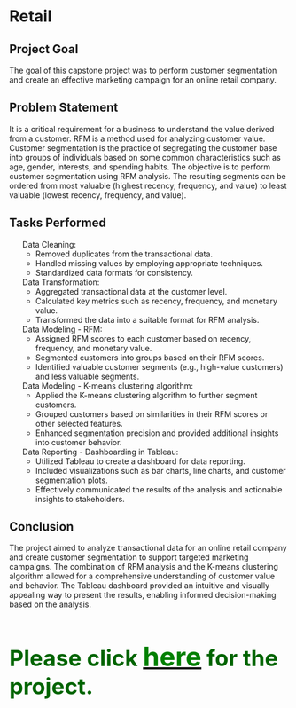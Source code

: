 <!DOCTYPE html>
<html>
<head>
  
</head>
<body>
  <div class="container">
    <h1>Retail</h1>
    <div class="section">
      <h2 class="section-heading">Project Goal</h2>
      <p>The goal of this capstone project was to perform customer segmentation and create an effective marketing campaign for an online retail company.</p>
    </div>
    <div class="section">
      <h2 class="section-heading">Problem Statement</h2>
      <p>It is a critical requirement for a business to understand the value derived from a customer. RFM is a method used for analyzing customer value. Customer segmentation is the practice of segregating the customer base into groups of individuals based on some common characteristics such as age, gender, interests, and spending habits. The objective is to perform customer segmentation using RFM analysis. The resulting segments can be ordered from most valuable (highest recency, frequency, and value) to least valuable (lowest recency, frequency, and value).</p>
    </div>
    <div class="section">
      <h2 class="section-heading">Tasks Performed</h2>
      <ul class="task-list">
        <li>Data Cleaning:
          <ul>
            <li>Removed duplicates from the transactional data.</li>
            <li>Handled missing values by employing appropriate techniques.</li>
            <li>Standardized data formats for consistency.</li>
          </ul>
        </li>
        <li>Data Transformation:
          <ul>
            <li>Aggregated transactional data at the customer level.</li>
            <li>Calculated key metrics such as recency, frequency, and monetary value.</li>
            <li>Transformed the data into a suitable format for RFM analysis.</li>
          </ul>
        </li>
        <li>Data Modeling - RFM:
          <ul>
            <li>Assigned RFM scores to each customer based on recency, frequency, and monetary value.</li>
            <li>Segmented customers into groups based on their RFM scores.</li>
            <li>Identified valuable customer segments (e.g., high-value customers) and less valuable segments.</li>
          </ul>
        </li>
        <li>Data Modeling - K-means clustering algorithm:
          <ul>
            <li>Applied the K-means clustering algorithm to further segment customers.</li>
            <li>Grouped customers based on similarities in their RFM scores or other selected features.</li>
            <li>Enhanced segmentation precision and provided additional insights into customer behavior.</li>
          </ul>
        </li>
        <li>Data Reporting - Dashboarding in Tableau:
          <ul>
            <li>Utilized Tableau to create a dashboard for data reporting.</li>
            <li>Included visualizations such as bar charts, line charts, and customer segmentation plots.</li>
            <li>Effectively communicated the results of the analysis and actionable insights to stakeholders.</li>
          </ul>
        </li>
      </ul>
    </div>
    <div class="section">
      <h2 class="section-heading">Conclusion</h2>
      <p>The project aimed to analyze transactional data for an online retail company and create customer segmentation to support targeted marketing campaigns. The combination of RFM analysis and the K-means clustering algorithm allowed for a comprehensive understanding of customer value and behavior. The Tableau dashboard provided an intuitive and visually appealing way to present the results, enabling informed decision-making based on the analysis.</p>
    </div>
    <div class="section">
      <h2 class="section-heading" style="font-size: 40px; font-weight: bold; color: #006400;">Please click <a href="https://notebooksharing.space/view/5ad235ab71c580657da52e544262792a8a13c8b2836f57ac546d4d61850a6222#displayOptions="><font size=10 color=green>here</font></a> for the project.</h2>
    </div>
  </div>
</body>
</html>
